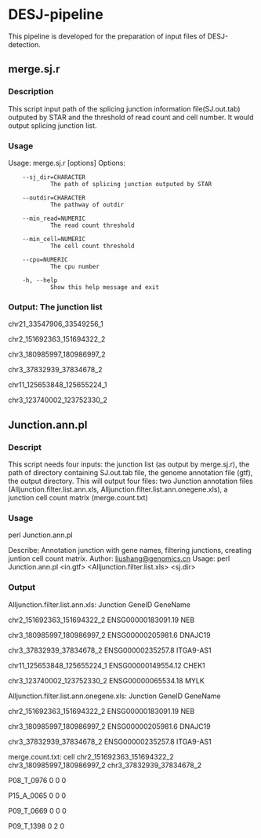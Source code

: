 # DESJ-pipeline

This pipeline is developed for the preparation of input files of DESJ-detection.

## merge.sj.r

### Description
  This script input path of the splicing junction information file(SJ.out.tab) outputed by STAR and the threshold of read count and cell number. It would output splicing junction list.
 
### Usage

Usage: merge.sj.r [options]
Options:

        --sj_dir=CHARACTER
                The path of splicing junction outputed by STAR

        --outdir=CHARACTER
                The pathway of outdir

        --min_read=NUMERIC
                The read count threshold

        --min_cell=NUMERIC
                The cell count threshold

        --cpu=NUMERIC
                The cpu number

        -h, --help
                Show this help message and exit

### Output: The junction list

chr21_33547906_33549256_1

chr2_151692363_151694322_2

chr3_180985997_180986997_2

chr3_37832939_37834678_2

chr11_125653848_125655224_1

chr3_123740002_123752330_2

## Junction.ann.pl
### Descript
This script needs four inputs: the junction list (as output by merge.sj.r), the path of directory containing SJ.out.tab file, the genome annotation file (gtf), the output directory.
This will output four files: two Junction annotation files (Alljunction.filter.list.ann.xls, Alljunction.filter.list.ann.onegene.xls), a junction cell count matrix (merge.count.txt)

### Usage
perl Junction.ann.pl

Describe:
        Annotation junction with gene names, filtering junctions, creating juntion cell count matrix.
Author:
        liushang@genomics.cn
Usage:
        perl  Junction.ann.pl  <in.gtf>  <Alljunction.filter.list.xls>  <sj.dir>  <Outdir>

### Output
Alljunction.filter.list.ann.xls:
  Junction  GeneID    GeneName
  
  chr2_151692363_151694322_2      ENSG00000183091.19      NEB
  
  chr3_180985997_180986997_2      ENSG00000205981.6       DNAJC19
  
  chr3_37832939_37834678_2        ENSG00000235257.8       ITGA9-AS1
  
  chr11_125653848_125655224_1     ENSG00000149554.12      CHEK1
  
  chr3_123740002_123752330_2      ENSG00000065534.18      MYLK

Alljunction.filter.list.ann.onegene.xls:
  Junction  GeneID    GeneName
  
  chr2_151692363_151694322_2      ENSG00000183091.19      NEB
  
  chr3_180985997_180986997_2      ENSG00000205981.6       DNAJC19
  
  chr3_37832939_37834678_2        ENSG00000235257.8       ITGA9-AS1

merge.count.txt:
cell    chr2_151692363_151694322_2      chr3_180985997_180986997_2      chr3_37832939_37834678_2

P08_T_0976      0       0       0

P15_A_0065      0       0       0

P09_T_0669      0       0       0

P09_T_1398      0       2       0
